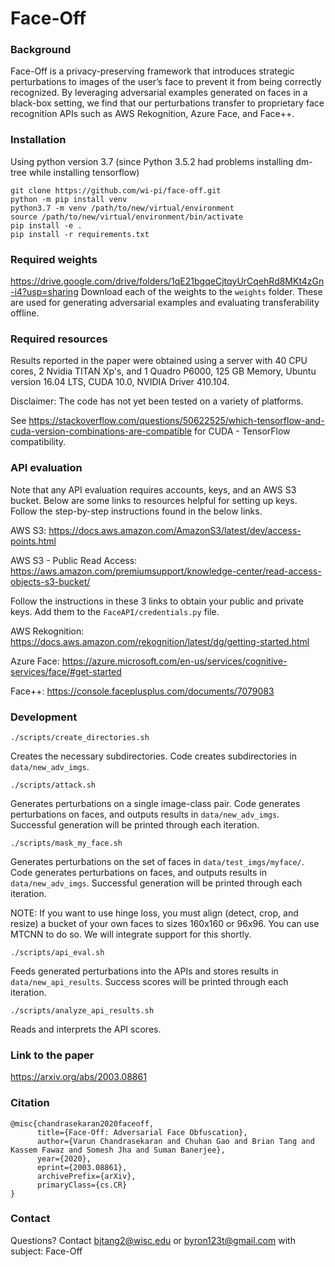 # Face-Off

### Background
Face-Off is a privacy-preserving framework that introduces strategic perturbations to images of the user’s face to prevent it from being correctly recognized. By leveraging adversarial examples generated on faces in a black-box setting, we find that our perturbations transfer to proprietary face recognition APIs such as AWS Rekognition, Azure Face, and Face++.

### Installation
Using python version 3.7 (since Python 3.5.2 had problems installing dm-tree while installing tensorflow)
```
git clone https://github.com/wi-pi/face-off.git
python -m pip install venv
python3.7 -m venv /path/to/new/virtual/environment
source /path/to/new/virtual/environment/bin/activate
pip install -e .
pip install -r requirements.txt
```

### Required weights
https://drive.google.com/drive/folders/1qE21bgqeCjtqyUrCqehRd8MKt4zGn-i4?usp=sharing
Download each of the weights to the  `weights` folder. These are used for generating adversarial examples and evaluating transferability offline.

### Required resources
Results reported in the paper were obtained using a server with 40 CPU cores, 2 Nvidia TITAN Xp's, and 1 Quadro P6000, 125 GB Memory, Ubuntu version 16.04 LTS, CUDA 10.0, NVIDIA Driver 410.104.

Disclaimer: The code has not yet been tested on a variety of platforms.

See https://stackoverflow.com/questions/50622525/which-tensorflow-and-cuda-version-combinations-are-compatible for CUDA - TensorFlow compatibility.

### API evaluation
Note that any API evaluation requires accounts, keys, and an AWS S3 bucket. Below are some links to resources helpful for setting up keys. Follow the step-by-step instructions found in the below links.

AWS S3: https://docs.aws.amazon.com/AmazonS3/latest/dev/access-points.html

AWS S3 - Public Read Access: https://aws.amazon.com/premiumsupport/knowledge-center/read-access-objects-s3-bucket/

Follow the instructions in these 3 links to obtain your public and private keys. Add them to the `FaceAPI/credentials.py` file.

AWS Rekognition: https://docs.aws.amazon.com/rekognition/latest/dg/getting-started.html

Azure Face: https://azure.microsoft.com/en-us/services/cognitive-services/face/#get-started

Face++: https://console.faceplusplus.com/documents/7079083

### Development
```
./scripts/create_directories.sh
```
Creates the necessary subdirectories. Code creates subdirectories in `data/new_adv_imgs`.
```
./scripts/attack.sh
```
Generates perturbations on a single image-class pair. Code generates perturbations on faces, and outputs results in `data/new_adv_imgs`. Successful generation will be printed through each iteration.
```
./scripts/mask_my_face.sh
```
Generates perturbations on the set of faces in `data/test_imgs/myface/`. Code generates perturbations on faces, and outputs results in `data/new_adv_imgs`. Successful generation will be printed through each iteration.

NOTE: If you want to use hinge loss, you must align (detect, crop, and resize) a bucket of your own faces to sizes 160x160 or 96x96. You can use MTCNN to do so. We will integrate support for this shortly.
```
./scripts/api_eval.sh
```
Feeds generated perturbations into the APIs and stores results in `data/new_api_results`. Success scores will be printed through each iteration.
```
./scripts/analyze_api_results.sh
```
Reads and interprets the API scores.

### Link to the paper
https://arxiv.org/abs/2003.08861

### Citation
```
@misc{chandrasekaran2020faceoff,
      title={Face-Off: Adversarial Face Obfuscation},
      author={Varun Chandrasekaran and Chuhan Gao and Brian Tang and Kassem Fawaz and Somesh Jha and Suman Banerjee},
      year={2020},
      eprint={2003.08861},
      archivePrefix={arXiv},
      primaryClass={cs.CR}
}
```

### Contact
Questions? Contact bjtang2@wisc.edu or byron123t@gmail.com with subject: Face-Off

